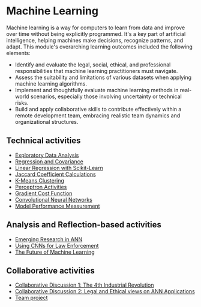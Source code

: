 
# Machine Learning

Machine learning is a way for computers to learn from data and improve over time without being explicitly programmed. It's a key part of artificial intelligence, helping machines make decisions, recognize patterns, and adapt. This module's overarching learning outcomes included the following elements:

- Identify and evaluate the legal, social, ethical, and professional responsibilities that machine learning practitioners must navigate.
- Assess the suitability and limitations of various datasets when applying machine learning algorithms.
- Implement and thoughtfully evaluate machine learning methods in real-world scenarios, especially those involving uncertainty or technical risks.
- Build and apply collaborative skills to contribute effectively within a remote development team, embracing realistic team dynamics and organizational structures.

## Technical activities

- [Exploratory Data Analysis](unit02/exploratory_data_analysis.md)
- [Regression and Covariance](unit03/regression_and_covariance.md)
- [Linear Regression with Scikit-Learn](unit04/linear_regression_with_scikit_Learn.md)
- [Jaccard Coefficient Calculations](unit05/jaccard_%20coefficient_calculations.md)
- [K-Means Clustering](unit06/k_means_clustering.md)
- [Perceptron Activities](unit07/perceptron.md)
- [Gradient Cost Function](unit08/gradient_cost_function.md)
- [Convolutional Neural Networks](unit09/convolutional_neural_networks.md)
- [Model Performance Measurement](unit11/model_performance_measurement.md)

## Analysis and Reflection-based activities
- [Emerging Research in ANN](unit08/emerging_research_in_ann.md)
- [Using CNNs for Law Enforcement](unit09/ethics_and_cnns.md)
- [The Future of Machine Learning](unit12/the_future_of_machine_learning.md)

## Collaborative activities

- [Collaborative Discussion 1: The 4th Industrial Revolution](unit03/collaborative_discussion_1)
- [Collaborative Discussion 2: Legal and Ethical views on ANN Applications](unit10/collaborative_discussion_2.md)
- [Team project](unit06/team_project.md)

